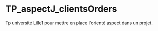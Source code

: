 TP_aspectJ_clientsOrders
========================

Tp université Lille1 pour mettre en place l'orienté aspect dans un projet.